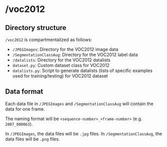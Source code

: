 # /voc2012

## Directory structure

`/voc2012` is compartmentalized as follows:

- `/JPEGImages`: Directory for the VOC2012 image data
- `/SegmentationClassAug`: Directory for the VOC2012 label data
- `/datalists`: Directory for the VOC2012 datalists
- `dataset.py`: Custom dataset class for VOC2012
- `datalists.py`: Script to generate datalists (lists of specific examples used for training/testing) for VOC2012 dataset

## Data format

Each data file in `/JPEGImages` and `/SegmentationClassAug` will contain the data for one frame.

The naming format will be `<sequence-number>_<frame-number>` (e.g. `2007_000063`).

In `/JPEGImages`, the data files will be `.jpg` files. In `/SegmentationClassAug`, the data files will be `.png` files.